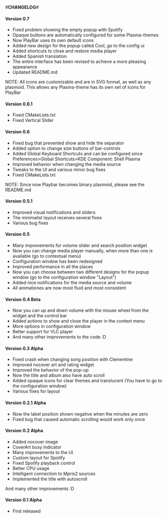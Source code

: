 #**CHANGELOG**#
#### Version 0.7

* Fixed problem showing the empty popup with Spotify
* Opaque buttons are automatically configured for some Plasma-themes
* Now PlayBar uses its own default icons
* Added new design for the popup called Cool, go to the config ui
* Added shortcuts to close and restore media player
* Added Spanish translation
* The entire interface has been revised to achieve a more pleasing appearance
* Updated README.md

NOTE: All icons are customizable and are in SVG format, as well as any plasmoid. 
This allows any Plasma-theme has its own set of icons for PlayBar

#### Version 0.6.1

* Fixed CMakeLists.txt
* Fixed Vertical Slider

#### Version 0.6

* Fixed bug that prevented show and hide the separator
* Added option to change size buttons of bar-controls
* Added Global Keyboard Shortcuts and can be configured since Preferences>Global Shortcuts>KDE Component: Shell Plasma
* Improved behavior when changing the media source
* Tweaks to the UI and various minor bug fixes
* Fixed CMakeLists.txt

NOTE: Since now Playbar becomes binary plasmoid, please see the README.md

#### Version 0.5.1

* Improved visual notifications and sliders
* The minimalist layout receives several fixes
* Various bug fixes

#### Version 0.5

* Many improvements for volume slider and search position widget
* Now you can change media player manually, when more than one is available (go to contextual menu)
* Configuration window has been redesigned
* Improved performance in all the places
* Now you can choose between two different designs for the popup window (go to the configuration window "Layout")
* Added nice notifications for the media source and volume
* All animationes are now most fluid and most consistent

#### Version 0.4 Beta

* Now you can up and down volume with the mouse wheel from the widget and the control bar
* Added actions to show and close the player in the context menu
* More options in configuration window
* Better support for VLC player
* And many other improvements to the code :D

#### Version 0.3 Alpha

* Fixed crash when changing song position with Clementine
* Improved nocover art and rating widget
* Improved the behavior of the pop-up
* Now the title and album also have auto scroll
* Added opaque icons for clear themes and translucent (You have to go to the configuration window)
* Various fixes for layout

#### Version 0.2.1 Alpha

* Now the label position shown negative when the minutes are zero
* Fixed bug that caused automatic scrolling would work only once

#### Version 0.2 Alpha

* Added nocover image
* CoverArt busy indicator
* Many improvements to the UI
* Custom layout for Spotify
* Fixed Spotify playback control
* Better CPU usage
* Intelligent connection to Mpris2 sources
* Implemented the title with autoscroll

And many other improvements :D

#### Version 0.1 Alpha

* First released

